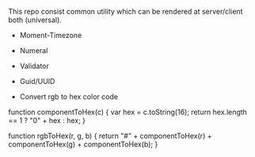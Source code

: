This repo consist common utility which can be rendered at server/client both (universal).
 
- Moment-Timezone
- Numeral
- Validator
- Guid/UUID


- Convert rgb to hex color code

function componentToHex(c) {
    var hex = c.toString(16);
    return hex.length == 1 ? "0" + hex : hex;
}

function rgbToHex(r, g, b) {
    return "#" + componentToHex(r) + componentToHex(g) + componentToHex(b);
}